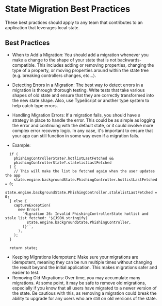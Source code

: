 # State Migration Best Practices

These best practices should apply to any team that contributes to an application that leverages local state.

## Best Practices
- When to Add a Migration: You should add a migration whenever you make a change to the shape of your state that is not backwards-compatible. This includes adding or removing properties, changing the type of a property, or moving properties around within the state tree (e.g. breaking controllers changes, etc...).
- Detecting Errors in a Migration: The best way to detect errors in a migration is through thorough testing. Write tests that take various shapes of old state and ensure that they are correctly transformed into the new state shape. Also, use TypeScript or another type system to help catch type errors.
- Handling Migration Errors: If a migration fails, you should have a strategy in place to handle the error. This could be as simple as logging the error and continuing with the default state, or it could involve more complex error recovery logic. In any case, it's important to ensure that your app can still function in some way even if a migration fails.

- Example:
```
  if (
    phishingControllerState?.hotlistLastFetched &&
    phishingControllerState?.stalelistLastFetched
  ) {
    // This will make the list be fetched again when the user updates the app
    state.engine.backgroundState.PhishingController.hotlistLastFetched = 0;
    state.engine.backgroundState.PhishingController.stalelistLastFetched = 0;
  } else {
    captureException(
      new Error(
        `Migration 26: Invalid PhishingControllerState hotlist and stale list fetched: '${JSON.stringify(
          state.engine.backgroundState.PhishingController,
        )}'`,
      ),
    );
  }

  return state;
```

- Keeping Migrations Idempotent: Make sure your migrations are idempotent, meaning they can be run multiple times without changing the result beyond the initial application. This makes migrations safer and easier to test.
- Removing Old Migrations: Over time, you may accumulate many migrations. At some point, it may be safe to remove old migrations, especially if you know that all users have migrated to a newer version of the state. Be cautious with this, as removing a migration could break the ability to upgrade for any users who are still on old versions of the state.
